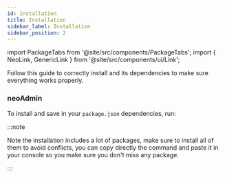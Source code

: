 ```yaml
---
id: installation
title: Installation
sidebar_label: Installation
sidebar_position: 2
---
```


import PackageTabs from '@site/src/components/PackageTabs';
import { NeoLink, GenericLink } from '@site/src/components/ui/Link';

Follow this guide to correctly install <NeoLink /> and its dependencies to make sure everything works properly.

### neoAdmin

To install and save in your `package.json` dependencies, run:

<PackageTabs code="@emotion/react @emotion/styled @mui/icons-material @mui/lab @mui/material @mui/x-data-grid @app-artisans/backoffice @app-artisans/form @app-artisans/image-uploader @tinymce/tinymce-react i18next luxon notistack react-i18next react-router-dom@5.3.0 styled-components" />

:::note

Note the installation includes a lot of packages, make sure to install all of them to avoid conflicts, you can copy directly the command and paste it in your console so you make sure you don't miss any package.

:::

<!--
### Fonts

LOREM IPSUM

```js
// with npm
npm install @app-artisans/neoadmin

// with yarn
yarn add @app-artisans/neoadmin
```


### MUI

In case you need to use components from <a href="https://mui.com/" target="blank">MUI</a> that are not exported from neoAdmin, please follow the provided link: <a href="https://mui.com/getting-started/installation/" target="blank">MUI docs</a>

 ⚠️ You have to install warning example -->
